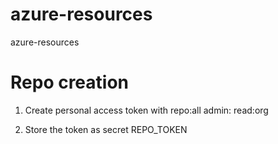 
# azure-resources
azure-resources


# Repo creation
1. Create personal access token with 
repo:all
admin:
    read:org

2. Store the token as secret REPO_TOKEN
